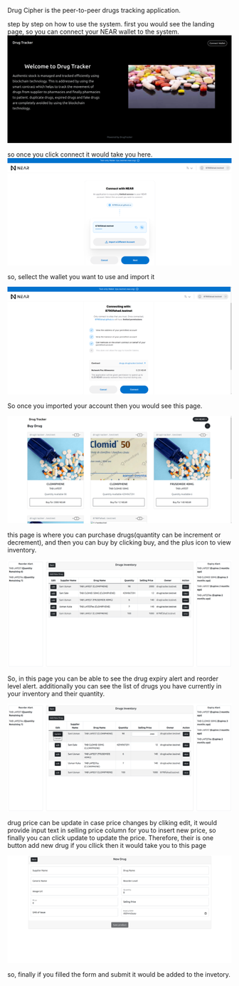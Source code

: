 Drug Cipher is the peer-to-peer drugs tracking application.

step by step on how to use the system.
first you would see the landing page, so you can connect your NEAR wallet to the system.
!['login page'](https://github.com/8790fahad/drugcipher/blob/main/src/image/login_page.png?raw=true)

so once you click connect it would take you here.
!['connecting with NEAR wallet'](https://github.com/8790fahad/drugcipher/blob/main/src/image/conecting1.png?raw=true)

 so, sellect the wallet you want to use and import it

!['login page'](https://github.com/8790fahad/drugcipher/blob/main/src/image/connecting2.png?raw=true)

So once you imported your account then you would see this page.

!['login page'](https://github.com/8790fahad/drugcipher/blob/main/src/image/purchase_page.png?raw=true)

this page is where you can purchase drugs(quantity can be increment or decrement), and then you can buy by clicking buy, and the plus icon to view inventory.

!['login page'](https://github.com/8790fahad/drugcipher/blob/main/src/image/inventory.png?raw=true)

So, in this page you can be able to see the drug expiry alert and reorder level alert. additionally you can see the list of drugs you have currently in your inventory and their quantity.

!['login page'](https://github.com/8790fahad/drugcipher/blob/main/src/image/update.png?raw=true)

drug price can be update in case price changes by cliking edit, it would provide input text in selling price column for you to insert new price, so finally you can click update to update the price.
Therefore, their is one button add new drug if you cllick then it would take you to this page

!['login page'](https://github.com/8790fahad/drugcipher/blob/main/src/image/purchase_form.png?raw=true)

so, finally if you filled the form and submit it would be added to the invetory.
